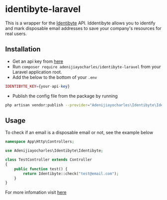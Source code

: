 # identibyte-laravel
This is a wrapper for the [Identibyte](https://identibyte.com/) API. Iddentibyte allows you to identify and mark disposable email addresses to save your company's resources for real users.

## Installation
* Get an api key from [here](https://identibyte.com/)
* Run `composer require adenijiayocharles/identibyte-laravel` from your Laravel application root. 
* Add the below to the bottom of your `.env`
```php
IDENTIBYTE_KEY={your-api-key}
```
* Publish the config file from the package by running
```bash
php artisan vendor:publish --provider="Adenijiayocharles\Identibyte\IdentibyteServiceProvider"
```

## Usage
To check if an email is a disposable email or not, see the example below
```php
namespace App\Http\Controllers;

use Adenijiayocharles\Identibyte\Identibyte;

class TestController extends Controller
{
    public function test() {
        return Identibyte::check("test@email.com");
    }
}
```
For more infomation visit [here](https://identibyte.com/#docs)
